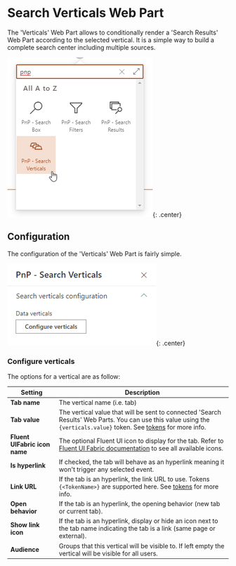 # Search Verticals Web Part

The 'Verticals' Web Part allows to conditionally render a 'Search Results' Web Part according to the selected vertical. It is a simple way to build a complete search center including multiple sources.

!["PnP Search Verticals Web Part"](../../assets/webparts/search-verticals/search_verticals_wp_picker.png){: .center}

## Configuration

The configuration of the 'Verticals' Web Part is fairly simple.

!["Verticals configuration"](../../assets/webparts/search-verticals/configure_verticals.png){: .center} 

### Configure verticals

The options for a vertical are as follow:

| **Setting** | **Description** |
|------------|-----------------|
| **Tab name** | The vertical name (i.e. tab) 
| **Tab value** | The vertical value that will be sent to connected 'Search Results' Web Parts. You can use this value using the `{verticals.value}` token. See [tokens](../search-results/tokens.md) for more info.
| **Fluent UIFabric icon name** | The optional Fluent UI icon to display for the tab. Refer to [Fluent UI Fabric documentation](https://developer.microsoft.com/en-us/fluentui#/styles/web/icons) to see all available icons.
| **Is hyperlink** | If checked, the tab will behave as an hyperlink meaning it won't trigger any selected event.
| **Link URL** | If the tab is an hyperlink, the link URL to use. Tokens `{<TokenName>}` are supported here. See [tokens](../search-results/tokens.md) for more info.
| **Open behavior** | If the tab is an hyperlink, the opening behavior (new tab or current tab).
| **Show link icon** |  If the tab is an hyperlink, display or hide an icon next to the tab name indicating the tab is a link (same page or external).
| **Audience** |  Groups that this vertical will be visible to. If left empty the vertical will be visible for all users.
